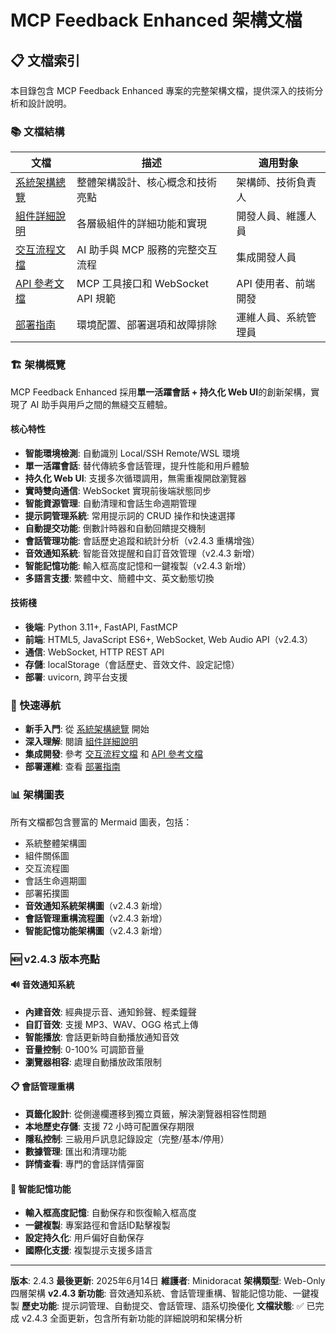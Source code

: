 # MCP Feedback Enhanced 架構文檔

## 📋 文檔索引

本目錄包含 MCP Feedback Enhanced 專案的完整架構文檔，提供深入的技術分析和設計說明。

### 📚 文檔結構

| 文檔 | 描述 | 適用對象 |
|------|------|----------|
| [系統架構總覽](./system-overview.md) | 整體架構設計、核心概念和技術亮點 | 架構師、技術負責人 |
| [組件詳細說明](./component-details.md) | 各層級組件的詳細功能和實現 | 開發人員、維護人員 |
| [交互流程文檔](./interaction-flows.md) | AI 助手與 MCP 服務的完整交互流程 | 集成開發人員 |
| [API 參考文檔](./api-reference.md) | MCP 工具接口和 WebSocket API 規範 | API 使用者、前端開發 |
| [部署指南](./deployment-guide.md) | 環境配置、部署選項和故障排除 | 運維人員、系統管理員 |

### 🏗️ 架構概覽

MCP Feedback Enhanced 採用**單一活躍會話 + 持久化 Web UI**的創新架構，實現了 AI 助手與用戶之間的無縫交互體驗。

#### 核心特性
- **智能環境檢測**: 自動識別 Local/SSH Remote/WSL 環境
- **單一活躍會話**: 替代傳統多會話管理，提升性能和用戶體驗
- **持久化 Web UI**: 支援多次循環調用，無需重複開啟瀏覽器
- **實時雙向通信**: WebSocket 實現前後端狀態同步
- **智能資源管理**: 自動清理和會話生命週期管理
- **提示詞管理系統**: 常用提示詞的 CRUD 操作和快速選擇
- **自動提交功能**: 倒數計時器和自動回饋提交機制
- **會話管理功能**: 會話歷史追蹤和統計分析（v2.4.3 重構增強）
- **音效通知系統**: 智能音效提醒和自訂音效管理（v2.4.3 新增）
- **智能記憶功能**: 輸入框高度記憶和一鍵複製（v2.4.3 新增）
- **多語言支援**: 繁體中文、簡體中文、英文動態切換

#### 技術棧
- **後端**: Python 3.11+, FastAPI, FastMCP
- **前端**: HTML5, JavaScript ES6+, WebSocket, Web Audio API（v2.4.3）
- **通信**: WebSocket, HTTP REST API
- **存儲**: localStorage（會話歷史、音效文件、設定記憶）
- **部署**: uvicorn, 跨平台支援

### 🎯 快速導航

- **新手入門**: 從 [系統架構總覽](./system-overview.md) 開始
- **深入理解**: 閱讀 [組件詳細說明](./component-details.md)
- **集成開發**: 參考 [交互流程文檔](./interaction-flows.md) 和 [API 參考文檔](./api-reference.md)
- **部署運維**: 查看 [部署指南](./deployment-guide.md)

### 📊 架構圖表

所有文檔都包含豐富的 Mermaid 圖表，包括：
- 系統整體架構圖
- 組件關係圖
- 交互流程圖
- 會話生命週期圖
- 部署拓撲圖
- **音效通知系統架構圖**（v2.4.3 新增）
- **會話管理重構流程圖**（v2.4.3 新增）
- **智能記憶功能架構圖**（v2.4.3 新增）

### 🆕 v2.4.3 版本亮點

#### 🔊 音效通知系統
- **內建音效**: 經典提示音、通知鈴聲、輕柔鐘聲
- **自訂音效**: 支援 MP3、WAV、OGG 格式上傳
- **智能播放**: 會話更新時自動播放通知音效
- **音量控制**: 0-100% 可調節音量
- **瀏覽器相容**: 處理自動播放政策限制

#### 📋 會話管理重構
- **頁籤化設計**: 從側邊欄遷移到獨立頁籤，解決瀏覽器相容性問題
- **本地歷史存儲**: 支援 72 小時可配置保存期限
- **隱私控制**: 三級用戶訊息記錄設定（完整/基本/停用）
- **數據管理**: 匯出和清理功能
- **詳情查看**: 專門的會話詳情彈窗

#### 🧠 智能記憶功能
- **輸入框高度記憶**: 自動保存和恢復輸入框高度
- **一鍵複製**: 專案路徑和會話ID點擊複製
- **設定持久化**: 用戶偏好自動保存
- **國際化支援**: 複製提示支援多語言

---

**版本**: 2.4.3
**最後更新**: 2025年6月14日
**維護者**: Minidoracat
**架構類型**: Web-Only 四層架構
**v2.4.3 新功能**: 音效通知系統、會話管理重構、智能記憶功能、一鍵複製
**歷史功能**: 提示詞管理、自動提交、會話管理、語系切換優化
**文檔狀態**: ✅ 已完成 v2.4.3 全面更新，包含所有新功能的詳細說明和架構分析
